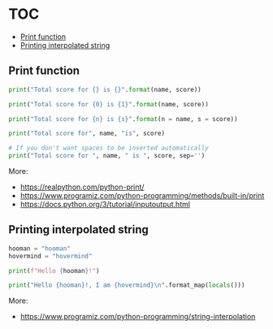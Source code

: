# TOC
* [Print function](/printing_and_comment.md#print-function)
* [Printing interpolated string](/printing_and_comment.md#printing-interpolated-string)

## Print function
```python
print("Total score for {} is {}".format(name, score))

print("Total score for {0} is {1}".format(name, score))

print("Total score for {n} is {s}".format(n = name, s = score))

print("Total score for", name, "is", score)

# If you don't want spaces to be inserted automatically
print("Total score for ", name, " is ", score, sep='')
```
More:
* https://realpython.com/python-print/
* https://www.programiz.com/python-programming/methods/built-in/print
* https://docs.python.org/3/tutorial/inputoutput.html

## Printing interpolated string
```python
hooman = "hooman"
hovermind = "hovermind"

print(f"Hello {hooman}!")

print("Hello {hooman}!, I am {hovermind}\n".format_map(locals()))
```
More:
* https://www.programiz.com/python-programming/string-interpolation

